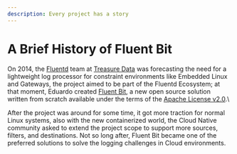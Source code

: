 ```yaml
---
description: Every project has a story
---
```


# A Brief History of Fluent Bit

On 2014, the [Fluentd](https://www.fluentd.org/) team at [Treasure Data](https://www.treasuredata.com/) was forecasting the need for a lightweight log processor for constraint environments like Embedded Linux and Gateways, the project aimed to be part of the Fluentd Ecosystem; at that moment, Eduardo created [Fluent Bit](https://fluentbit.io/), a new open source solution written from scratch available under the terms of the [Apache License v2.0](http://www.apache.org/licenses/LICENSE-2.0).\


After the project was around for some time, it got more traction for normal Linux systems, also with the new containerized world, the Cloud Native community asked to extend the project scope to support more sources, filters, and destinations. Not so long after, Fluent Bit became one of the preferred solutions to solve the logging challenges in Cloud environments.
